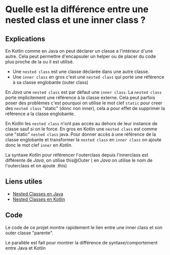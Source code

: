 # Quelle est la différence entre une nested class et une inner class ? 

## Explications

En Kotlin comme en Java on peut déclarer un classe a l'intérieur d'une autre.
Cela peut permettre d'encapsuler un helper ou de placer du code plus proche de la ou il est utilisé.

- Une `nested class` est une classe déclarée dans une autre classe.
- Une `inner class` en gros c'est une `nested class` qui porte une référence à sa classe englobante (outer class)

En *Java* une `nested class` est par défaut une `inner class`. La `nested class` porte implicitement une référence à la classe externe.
Cela peut parfois poser des problèmes c'est pourquoi on utilise le mot clef `static` pour creer des `nested class` "static" (donc non inner), cela a pour effet de supprimer la référence a la classe englobante.

En *Kotlin* les `nested class` n'ont pas accès au dehors de leur instance de classe sauf si on le force.
En gros en Kotlin une `nested class` est comme une "static" `nested class` java.
Pour donner accès à une référence de la classe englobante et transformer la `nested class` en `inner class` on ajoute donc le mot clef `inner` en *Kotlin*.

La syntaxe *Kotlin* pour référencer l'outerclass depuis l'innerclass est différente de *Java*, on utilise this@Outer ( en *Java* on utilise le nom de l'outerclass et on ajoute .this)

## Liens utiles 

- [Nested Classes en Java](https://docs.oracle.com/javase/tutorial/java/javaOO/nested.html)
- [Nested Classes en Kotlin](https://kotlinlang.org/docs/nested-classes.html)

## Code 

Le code de ce projet montre rapidement le lien entre une inner class et son outer classe "parente".

Le parallèle est fait pour montrer la différence de syntaxe/comportement entre Java et Kotlin